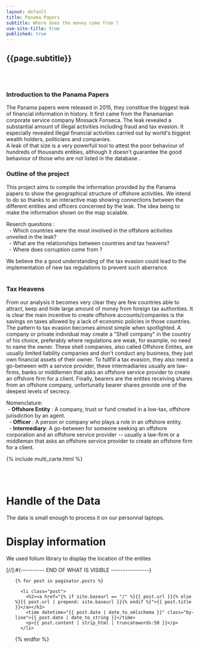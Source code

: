 ```yaml
---
layout: default
title: Panama Papers
subtitle: Where does the money come from ?
use-site-title: true
published: true
---
```

## {{page.subtitle}}  
<br>   
<br>   
  
### Introduction to the Panama Papers

The Panama papers were released in 2015, they constitue the biggest leak of financial information in history. It first came from the Panamanian corporate service company Mossack Fonseca. The leak revealed a substantial amount of illegal activities including fraud and tax evasion. It especially revealed illegal financial activities carried out by world's biggest wealth holders, politicians and companies.  
A leak of that size is a very powerfull tool to attest the poor behaviour of hundreds of thousands entities, although it doesn't guarantee the good behaviour of those who are not listed in the database .

### Outline of the project

This project aims to compile the information provided by the Panama papers to show the geographical structure of offshore activities. We intend to do so thanks to an interactive map showing connections between the different entities and officers concerned by the leak. The idea being to make the information shown on the map scalable.   
  
Reserch questions :   
&nbsp; - Which countries were the most involved in the offshore activities unveiled in the leak?   <br>
&nbsp; - What are the relationships between countries and tax heavens?  <br>
&nbsp; - Where does corruption come from ?  <br>  
	
We believe the a good understanding of the tax evasion could lead to the implementation of new tax regulations to prevent such aberrance.  
<br> 
 


### Tax Heavens

From our analysis it becomes very clear they are few countries able to attract, keep and hide large amount of money from foreign tax authorities. It is clear the main incentive to create offshore accounts/companies is the savings on taxes allowed by a lack of economic policies in those countries.     
The pattern to tax evasion becomes almost simple when spotlighted. A company or private individual may create a "Shell company" in the country of his choice, preferably where regulations are weak, for example, no need to name the owner. These shell companies, also called Offshore Entites, are usually limited liability companies and don't conduct any business, they just own financial assets of their owner. To fullfill a tax evasion, they also need a go-between with a service provider, these intermadiaries usually are law-firms, banks or middlemen that asks an offshore service provider to create an offshore firm for a client. Finally, bearers are the entites receiving shares from an offshore company, unfortunatly bearer shares provide one of the deepest levels of secrecy. 
   
  
  
Nomenclature:  
&nbsp;- **Offshore Entity** : A company, trust or fund created in a low-tax, offshore jurisdiction by an agent.   
&nbsp; - **Officer** : A person or company who plays a role in an offshore entity.   
&nbsp; - **Intermediary**: A go-between for someone seeking an offshore corporation and an offshore service provider -- usually a law-firm or a middleman that asks an offshore service provider to create an offshore firm for a client.  
 
{% include multi_carte.html %}
 
<br>   
<br>   
  
# Handle of the Data
The data is small enough to process it on our personnal laptops.

# Display information
We used folium library to display the location of the entites 











[//]:#(---------- END OF WHAT IS VISIBLE ----------------)<!DOCTYPE html>


<!-- Posts -->
<ul id="posts">

	{% for post in paginator.posts %}

	  <li class="post">
	  	<h2><a href="{% if site.baseurl == "/" %}{{ post.url }}{% else %}{{ post.url | prepend: site.baseurl }}{% endif %}">{{ post.title }}</a></h2>
		<time datetime="{{ post.date | date_to_xmlschema }}" class="by-line">{{ post.date | date_to_string }}</time>
	  	<p>{{ post.content | strip_html | truncatewords:50 }}</p>
	  </li>

   {% endfor %}

</ul>
